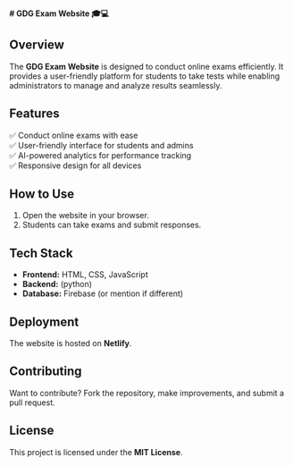 **# GDG Exam Website 🎓💻**  

## Overview  
The **GDG Exam Website** is designed to conduct online exams efficiently. It provides a user-friendly platform for students to take tests while enabling administrators to manage and analyze results seamlessly.  

## Features  
✅ Conduct online exams with ease  
✅ User-friendly interface for students and admins  
✅ AI-powered analytics for performance tracking  
✅ Responsive design for all devices  

## How to Use  
1. Open the website in your browser.   
3. Students can take exams and submit responses.  

## Tech Stack  
- **Frontend:** HTML, CSS, JavaScript  
- **Backend:** (python)  
- **Database:** Firebase (or mention if different)  

## Deployment  
The website is hosted on **Netlify**.  

## Contributing  
Want to contribute? Fork the repository, make improvements, and submit a pull request.  

## License  
This project is licensed under the **MIT License**.
